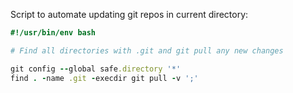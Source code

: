 
Script to automate updating git repos in current directory:

```ruby
#!/usr/bin/env bash

# Find all directories with .git and git pull any new changes

git config --global safe.directory '*'
find . -name .git -execdir git pull -v ';'
```